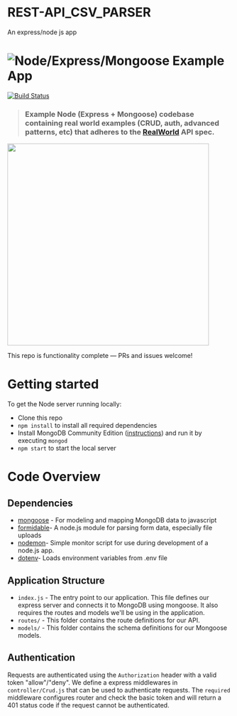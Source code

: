 # REST-API_CSV_PARSER
An express/node js app

# ![Node/Express/Mongoose Example App](project-logo.png)

[![Build Status](https://travis-ci.org/anishkny/node-express-realworld-example-app.svg?branch=master)](https://travis-ci.org/anishkny/node-express-realworld-example-app)

> ### Example Node (Express + Mongoose) codebase containing real world examples (CRUD, auth, advanced patterns, etc) that adheres to the [RealWorld](https://github.com/gothinkster/realworld-example-apps) API spec.

<a href="https://thinkster.io/tutorials/node-json-api" target="_blank"><img width="454" src="https://raw.githubusercontent.com/gothinkster/realworld/master/media/learn-btn-hr.png" /></a>

This repo is functionality complete — PRs and issues welcome!

# Getting started

To get the Node server running locally:

- Clone this repo
- `npm install` to install all required dependencies
- Install MongoDB Community Edition ([instructions](https://docs.mongodb.com/manual/installation/#tutorials)) and run it by executing `mongod`
- `npm start` to start the local server


# Code Overview

## Dependencies

- [mongoose](https://github.com/Automattic/mongoose) - For modeling and mapping MongoDB data to javascript 
- [formidable](https://www.npmjs.com/package/formidable)- A node.js module for parsing form data, especially file uploads
- [nodemon](https://www.npmjs.com/package/nodemon)-  Simple monitor script for use during development of a node.js app.
- [dotenv](https://www.npmjs.com/package/dotenv)- Loads environment variables from .env file

## Application Structure

- `index.js` - The entry point to our application. This file defines our express server and connects it to MongoDB using mongoose. It also requires the routes and models we'll be using in the application.
- `routes/` - This folder contains the route definitions for our API.
- `models/` - This folder contains the schema definitions for our Mongoose models.


## Authentication

Requests are authenticated using the `Authorization` header with a valid token "allow"/"deny". We define a express middlewares in `controller/Crud.js` that can be used to authenticate requests. The `required` middleware configures router and check the basic token and will return a 401 status code if the request cannot be authenticated.


<br />

